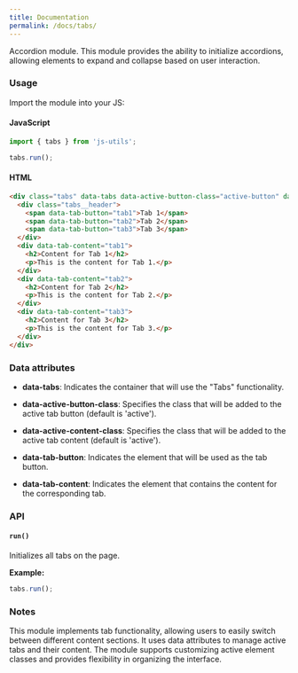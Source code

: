 ```yaml
---
title: Documentation
permalink: /docs/tabs/
---
```


Accordion module. This module provides the ability to initialize accordions, allowing elements to expand and collapse 
based on user interaction. 

### Usage 
Import the module into your JS:

#### JavaScript
```javascript
import { tabs } from 'js-utils';

tabs.run();
```

#### HTML
```html
<div class="tabs" data-tabs data-active-button-class="active-button" data-active-content-class="active-content">
  <div class="tabs__header">
    <span data-tab-button="tab1">Tab 1</span>
    <span data-tab-button="tab2">Tab 2</span>
    <span data-tab-button="tab3">Tab 3</span>
  </div>
  <div data-tab-content="tab1">
    <h2>Content for Tab 1</h2>
    <p>This is the content for Tab 1.</p>
  </div>
  <div data-tab-content="tab2">
    <h2>Content for Tab 2</h2>
    <p>This is the content for Tab 2.</p>
  </div>
  <div data-tab-content="tab3">
    <h2>Content for Tab 3</h2>
    <p>This is the content for Tab 3.</p>
  </div>
</div>
```

### Data attributes

- **data-tabs**: Indicates the container that will use the "Tabs" functionality.

- **data-active-button-class**: Specifies the class that will be added to the active tab button (default is 'active').

- **data-active-content-class**: Specifies the class that will be added to the active tab content (default is 'active').

- **data-tab-button**: Indicates the element that will be used as the tab button.

- **data-tab-content**: Indicates the element that contains the content for the corresponding tab.


### API

#### `run()`

Initializes all tabs on the page.

**Example:**

```javascript
tabs.run();
```

### Notes

This module implements tab functionality, allowing users to easily switch between different content sections. It uses data attributes to manage active tabs and their content. The module supports customizing active element classes and provides flexibility in organizing the interface.
